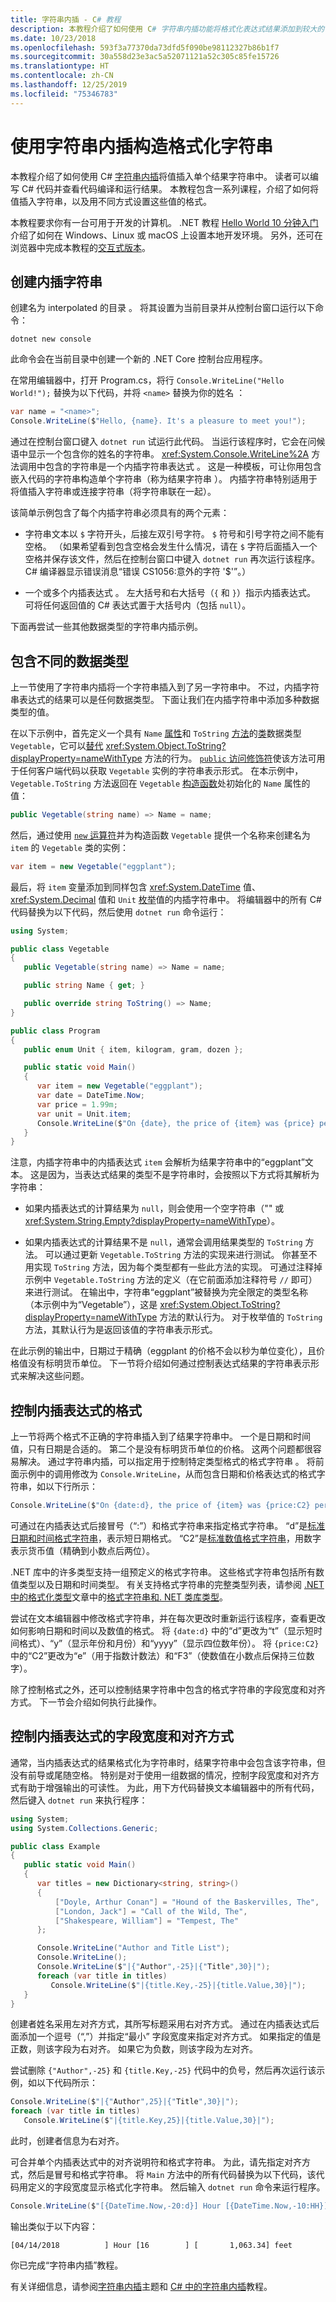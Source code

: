 ```yaml
---
title: 字符串内插 - C# 教程
description: 本教程介绍了如何使用 C# 字符串内插功能将格式化表达式结果添加到较大的字符串中。
ms.date: 10/23/2018
ms.openlocfilehash: 593f3a77370da73dfd5f090be98112327b86b1f7
ms.sourcegitcommit: 30a558d23e3ac5a52071121a52c305c85fe15726
ms.translationtype: HT
ms.contentlocale: zh-CN
ms.lasthandoff: 12/25/2019
ms.locfileid: "75346783"
---
```

# <a name="use-string-interpolation-to-construct-formatted-strings"></a>使用字符串内插构造格式化字符串

本教程介绍了如何使用 C# [字符串内插](../../language-reference/tokens/interpolated.md)将值插入单个结果字符串中。 读者可以编写 C# 代码并查看代码编译和运行结果。 本教程包含一系列课程，介绍了如何将值插入字符串，以及用不同方式设置这些值的格式。

本教程要求你有一台可用于开发的计算机。 .NET 教程 [Hello World 10 分钟入门](https://dotnet.microsoft.com/learn/dotnet/hello-world-tutorial/intro)介绍了如何在 Windows、Linux 或 macOS 上设置本地开发环境。 另外，还可在浏览器中完成本教程的[交互式版本](interpolated-strings.yml)。

## <a name="create-an-interpolated-string"></a>创建内插字符串

创建名为 interpolated 的目录  。 将其设置为当前目录并从控制台窗口运行以下命令：

```dotnetcli
dotnet new console
```

此命令会在当前目录中创建一个新的 .NET Core 控制台应用程序。

在常用编辑器中，打开 Program.cs，将行 `Console.WriteLine("Hello World!");` 替换为以下代码，并将 `<name>` 替换为你的姓名  ：

```csharp
var name = "<name>";
Console.WriteLine($"Hello, {name}. It's a pleasure to meet you!");
```

通过在控制台窗口键入 `dotnet run` 试运行此代码。 当运行该程序时，它会在问候语中显示一个包含你的姓名的字符串。 <xref:System.Console.WriteLine%2A> 方法调用中包含的字符串是一个内插字符串表达式  。 这是一种模板，可让你用包含嵌入代码的字符串构造单个字符串（称为结果字符串  ）。 内插字符串特别适用于将值插入字符串或连接字符串（将字符串联在一起）。

该简单示例包含了每个内插字符串必须具有的两个元素：

- 字符串文本以 `$` 字符开头，后接左双引号字符。 `$` 符号和引号字符之间不能有空格。 （如果希望看到包含空格会发生什么情况，请在 `$` 字符后面插入一个空格并保存该文件，然后在控制台窗口中键入 `dotnet run` 再次运行该程序。 C# 编译器显示错误消息“错误 CS1056:意外的字符 '$'”。）

- 一个或多个内插表达式  。 左大括号和右大括号（`{` 和 `}`）指示内插表达式。 可将任何返回值的 C# 表达式置于大括号内（包括 `null`）。

下面再尝试一些其他数据类型的字符串内插示例。

## <a name="include-different-data-types"></a>包含不同的数据类型

上一节使用了字符串内插将一个字符串插入到了另一字符串中。 不过，内插字符串表达式的结果可以是任何数据类型。 下面让我们在内插字符串中添加多种数据类型的值。

在以下示例中，首先定义一个具有 `Name` [属性](../../properties.md)和 `ToString` [方法](../../methods.md)的[类](../../programming-guide/classes-and-structs/classes.md)数据类型 `Vegetable`，它可以[替代](../../language-reference/keywords/override.md) <xref:System.Object.ToString?displayProperty=nameWithType> 方法的行为。 [`public` 访问修饰符](../../language-reference/keywords/public.md)使该方法可用于任何客户端代码以获取 `Vegetable` 实例的字符串表示形式。 在本示例中，`Vegetable.ToString` 方法返回在 `Vegetable` [构造函数](../../programming-guide/classes-and-structs/constructors.md)处初始化的 `Name` 属性的值：

```csharp
public Vegetable(string name) => Name = name;
```

然后，通过使用 [`new` 运算符](../../language-reference/operators/new-operator.md)并为构造函数 `Vegetable` 提供一个名称来创建名为 `item` 的 `Vegetable` 类的实例：

```csharp
var item = new Vegetable("eggplant");
```

最后，将 `item` 变量添加到同样包含 <xref:System.DateTime> 值、<xref:System.Decimal> 值和 `Unit` [枚举](../../language-reference/builtin-types/enum.md)值的内插字符串中。 将编辑器中的所有 C# 代码替换为以下代码，然后使用 `dotnet run` 命令运行：

```csharp
using System;

public class Vegetable
{
   public Vegetable(string name) => Name = name;

   public string Name { get; }

   public override string ToString() => Name;
}

public class Program
{
   public enum Unit { item, kilogram, gram, dozen };

   public static void Main()
   {
      var item = new Vegetable("eggplant");
      var date = DateTime.Now;
      var price = 1.99m;
      var unit = Unit.item;
      Console.WriteLine($"On {date}, the price of {item} was {price} per {unit}.");
   }
}
```

注意，内插字符串中的内插表达式 `item` 会解析为结果字符串中的“eggplant”文本。 这是因为，当表达式结果的类型不是字符串时，会按照以下方式将其解析为字符串：

- 如果内插表达式的计算结果为 `null`，则会使用一个空字符串（"" 或 <xref:System.String.Empty?displayProperty=nameWithType>）。

- 如果内插表达式的计算结果不是 `null`，通常会调用结果类型的 `ToString` 方法。 可以通过更新 `Vegetable.ToString` 方法的实现来进行测试。 你甚至不用实现 `ToString` 方法，因为每个类型都有一些此方法的实现。 可通过注释掉示例中 `Vegetable.ToString` 方法的定义（在它前面添加注释符号 `//` 即可）来进行测试。 在输出中，字符串“eggplant”被替换为完全限定的类型名称（本示例中为“Vegetable”），这是 <xref:System.Object.ToString?displayProperty=nameWithType> 方法的默认行为。 对于枚举值的 `ToString` 方法，其默认行为是返回该值的字符串表示形式。

在此示例的输出中，日期过于精确（eggplant 的价格不会以秒为单位变化），且价格值没有标明货币单位。 下一节将介绍如何通过控制表达式结果的字符串表示形式来解决这些问题。

## <a name="control-the-formatting-of-interpolation-expressions"></a>控制内插表达式的格式

上一节将两个格式不正确的字符串插入到了结果字符串中。 一个是日期和时间值，只有日期是合适的。 第二个是没有标明货币单位的价格。 这两个问题都很容易解决。 通过字符串内插，可以指定用于控制特定类型格式的格式字符串  。 将前面示例中的调用修改为 `Console.WriteLine`，从而包含日期和价格表达式的格式字符串，如以下行所示：

```csharp
Console.WriteLine($"On {date:d}, the price of {item} was {price:C2} per {unit}.");
```

可通过在内插表达式后接冒号（“:”）和格式字符串来指定格式字符串。 “d”是[标准日期和时间格式字符串](../../../standard/base-types/standard-date-and-time-format-strings.md#the-short-date-d-format-specifier)，表示短日期格式。 “C2”是[标准数值格式字符串](../../../standard/base-types/standard-numeric-format-strings.md#the-currency-c-format-specifier)，用数字表示货币值（精确到小数点后两位）。

.NET 库中的许多类型支持一组预定义的格式字符串。 这些格式字符串包括所有数值类型以及日期和时间类型。 有关支持格式字符串的完整类型列表，请参阅 [.NET 中的格式化类型](../../../standard/base-types/formatting-types.md)文章中的[格式字符串和. NET 类库类型](../../../standard/base-types/formatting-types.md#format-strings-and-net-types)。

尝试在文本编辑器中修改格式字符串，并在每次更改时重新运行该程序，查看更改如何影响日期和时间以及数值的格式。 将 `{date:d}` 中的“d”更改为“t”（显示短时间格式）、“y”（显示年份和月份）和“yyyy”（显示四位数年份）。 将 `{price:C2}` 中的“C2”更改为“e”（用于指数计数法）和“F3”（使数值在小数点后保持三位数字）。

除了控制格式之外，还可以控制结果字符串中包含的格式字符串的字段宽度和对齐方式。 下一节会介绍如何执行此操作。

## <a name="control-the-field-width-and-alignment-of-interpolation-expressions"></a>控制内插表达式的字段宽度和对齐方式

通常，当内插表达式的结果格式化为字符串时，结果字符串中会包含该字符串，但没有前导或尾随空格。 特别是对于使用一组数据的情况，控制字段宽度和对齐方式有助于增强输出的可读性。 为此，用下方代码替换文本编辑器中的所有代码，然后键入 `dotnet run` 来执行程序：

```csharp
using System;
using System.Collections.Generic;

public class Example
{
   public static void Main()
   {
      var titles = new Dictionary<string, string>()
      {
          ["Doyle, Arthur Conan"] = "Hound of the Baskervilles, The",
          ["London, Jack"] = "Call of the Wild, The",
          ["Shakespeare, William"] = "Tempest, The"
      };

      Console.WriteLine("Author and Title List");
      Console.WriteLine();
      Console.WriteLine($"|{"Author",-25}|{"Title",30}|");
      foreach (var title in titles)
         Console.WriteLine($"|{title.Key,-25}|{title.Value,30}|");
   }
}
```

创建者姓名采用左对齐方式，其所写标题采用右对齐方式。 通过在内插表达式后面添加一个逗号（“,”）并指定“最小”  字段宽度来指定对齐方式。 如果指定的值是正数，则该字段为右对齐。 如果它为负数，则该字段为左对齐。

尝试删除 `{"Author",-25}` 和 `{title.Key,-25}` 代码中的负号，然后再次运行该示例，如以下代码所示：

```csharp
Console.WriteLine($"|{"Author",25}|{"Title",30}|");
foreach (var title in titles)
   Console.WriteLine($"|{title.Key,25}|{title.Value,30}|");
```

此时，创建者信息为右对齐。

可合并单个内插表达式中的对齐说明符和格式字符串。 为此，请先指定对齐方式，然后是冒号和格式字符串。 将 `Main` 方法中的所有代码替换为以下代码，该代码用定义的字段宽度显示格式化字符串。 然后输入 `dotnet run` 命令来运行程序。

```csharp
Console.WriteLine($"[{DateTime.Now,-20:d}] Hour [{DateTime.Now,-10:HH}] [{1063.342,15:N2}] feet");
```

输出类似于以下内容：

```console
[04/14/2018          ] Hour [16        ] [       1,063.34] feet
```

你已完成“字符串内插”教程。

有关详细信息，请参阅[字符串内插](../../language-reference/tokens/interpolated.md)主题和 [C# 中的字符串内插](../../tutorials/string-interpolation.md)教程。
